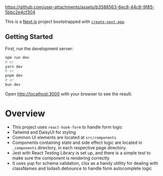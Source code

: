 


https://github.com/user-attachments/assets/b3588563-6ec8-44c8-9f85-5bbc2e4cf304


This is a [Next.js](https://nextjs.org/) project bootstrapped with [`create-next-app`](https://github.com/vercel/next.js/tree/canary/packages/create-next-app).

## Getting Started

First, run the development server:

```bash
npm run dev
# or
yarn dev
# or
pnpm dev
# or
bun dev
```

Open [http://localhost:3000](http://localhost:3000) with your browser to see the result.

# Overview
- This project uses `react-hook-form` to handle form logic
- Tailwind and DaisyUI for styling
- Common UI elements are located at `src/components`
- Components containing state and side effect logic are located in `_components` directory, in each respective page directory.
- Jest with React Testing Library is set up, and there is a simple test to make sure the component is rendering correctly
- It uses yup for schema validation, clsx as a handy utillity for dealing with classNames and lodash.debounce to handle form autocomplete logic


